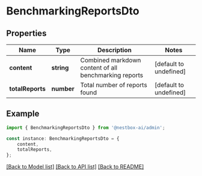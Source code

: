 # BenchmarkingReportsDto


## Properties

Name | Type | Description | Notes
------------ | ------------- | ------------- | -------------
**content** | **string** | Combined markdown content of all benchmarking reports | [default to undefined]
**totalReports** | **number** | Total number of reports found | [default to undefined]

## Example

```typescript
import { BenchmarkingReportsDto } from '@nestbox-ai/admin';

const instance: BenchmarkingReportsDto = {
    content,
    totalReports,
};
```

[[Back to Model list]](../README.md#documentation-for-models) [[Back to API list]](../README.md#documentation-for-api-endpoints) [[Back to README]](../README.md)
